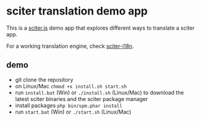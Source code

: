 # sciter translation demo app

This is a [sciter.js](https://sciter.com/) demo app that explores different ways to translate a sciter app.

For a working translation engine, check [sciter-i18n](https://github.com/8ctopus/sciter-i18n).

## demo

- git clone the repository
- on Linux/Mac `chmod +x install.sh start.sh`
- run `install.bat` (Win) or `./install.sh` (Linux/Mac) to download the latest sciter binaries and the sciter package manager
- install packages `php bin/spm.phar install`
- run `start.bat` (Win) or `./start.sh` (Linux/Mac)
